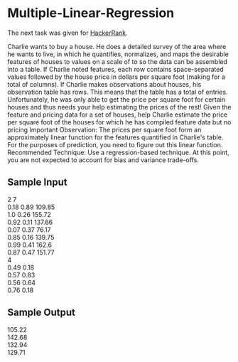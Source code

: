 # Multiple-Linear-Regression
The next task was given for [HackerRank](https://www.hackerrank.com).

Charlie wants to buy a house. He does a detailed survey of the area where he wants to live, in which he quantifies, normalizes, and maps the desirable features of houses to values on a scale of  to  so the data can be assembled into a table. If Charlie noted  features, each row contains  space-separated values followed by the house price in dollars per square foot (making for a total of  columns). If Charlie makes observations about  houses, his observation table has  rows. This means that the table has a total of  entries. Unfortunately, he was only able to get the price per square foot for certain houses and thus needs your help estimating the prices of the rest! Given the feature and pricing data for a set of houses, help Charlie estimate the price per square foot of the houses for which he has compiled feature data but no pricing  Important Observation: The prices per square foot form an approximately linear function for the features quantified in Charlie's table. For the purposes of prediction, you need to figure out this linear function. Recommended Technique: Use a regression-based technique. At this point, you are not expected to account for bias and variance trade-offs.

## Sample Input
2 7 <br />
0.18 0.89 109.85 <br />
1.0 0.26 155.72 <br />
0.92 0.11 137.66 <br />
0.07 0.37 76.17 <br />
0.85 0.16 139.75 <br />
0.99 0.41 162.6 <br />
0.87 0.47 151.77 <br />
4 <br />
0.49 0.18 <br />
0.57 0.83 <br />
0.56 0.64 <br />
0.76 0.18 <br />

## Sample Output
105.22 <br />
142.68 <br />
132.94 <br />
129.71 <br />

